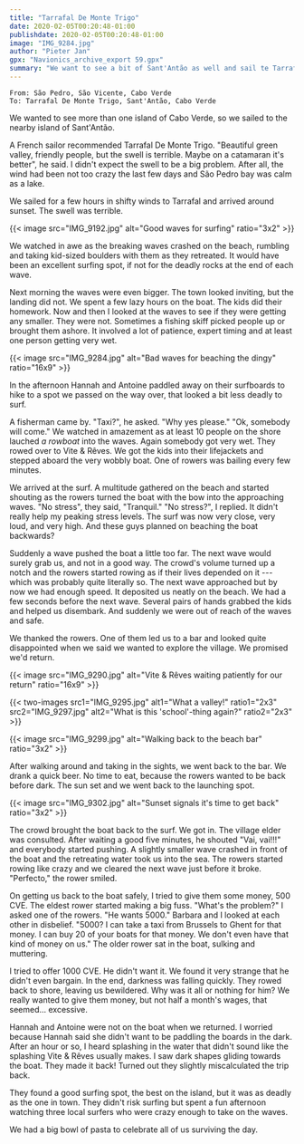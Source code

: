 ```yaml
---
title: "Tarrafal De Monte Trigo"
date: 2020-02-05T00:20:48-01:00
publishdate: 2020-02-05T00:20:48-01:00
image: "IMG_9284.jpg"
author: "Pieter Jan"
gpx: "Navionics_archive_export 59.gpx"
summary: "We want to see a bit of Sant'Antão as well and sail te Tarrafal."
---
```


`From: São Pedro, São Vicente, Cabo Verde`<br/>
`To: Tarrafal De Monte Trigo, Sant'Antão, Cabo Verde`

We wanted to see more than one island of Cabo Verde, so we sailed to the nearby island of Sant'Antão.

A French sailor recommended Tarrafal De Monte Trigo. "Beautiful green valley, friendly people, but the swell is terrible. Maybe on a catamaran it's better", he said. I didn't expect the swell to be a big problem. After all, the wind had been not too crazy the last few days and São Pedro bay was calm as a lake.

We sailed for a few hours in shifty winds to Tarrafal and arrived around sunset. The swell was terrible.

{{< image src="IMG_9192.jpg" alt="Good waves for surfing" ratio="3x2" >}}

We watched in awe as the breaking waves crashed on the beach, rumbling and taking kid-sized boulders with them as they retreated. It would have been an excellent surfing spot, if not for the deadly rocks at the end of each wave.

Next morning the waves were even bigger. The town looked inviting, but the landing did not. We spent a few lazy hours on the boat. The kids did their homework. Now and then I looked at the waves to see if they were getting any smaller. They were not. Sometimes a fishing skiff picked people up or brought them ashore. It involved a lot of patience, expert timing and at least one person getting very wet.

{{< image src="IMG_9284.jpg" alt="Bad waves for beaching the dingy" ratio="16x9" >}}

In the afternoon Hannah and Antoine paddled away on their surfboards to hike to a spot we passed on the way over, that looked a bit less deadly to surf.

A fisherman came by. "Taxi?", he asked. "Why yes please." "Ok, somebody will come." We watched in amazement as at least 10 people on the shore lauched _a rowboat_ into the waves. Again somebody got very wet. They rowed over to Vite & Rêves. We got the kids into their lifejackets and stepped aboard the very wobbly boat. One of rowers was bailing every few minutes.

We arrived at the surf. A multitude gathered on the beach and started shouting as the rowers turned the boat with the bow into the approaching waves. "No stress", they said, "Tranquil." "No stress?", I replied. It didn't really help my peaking stress levels. The surf was now very close, very loud, and very high. And these guys planned on beaching the boat backwards?

Suddenly a wave pushed the boat a little too far. The next wave would surely grab us, and not in a good way. The crowd's volume turned up a notch and the rowers started rowing as if their lives depended on it --- which was probably quite literally so. The next wave approached but by now we had enough speed. It deposited us neatly on the beach. We had a few seconds before the next wave. Several pairs of hands grabbed the kids and helped us disembark. And suddenly we were out of reach of the waves and safe.

We thanked the rowers. One of them led us to a bar and looked quite disappointed when we said we wanted to explore the village. We promised we'd return.


{{< image src="IMG_9290.jpg" alt="Vite & Rêves waiting patiently for our return" ratio="16x9" >}}

{{< two-images src1="IMG_9295.jpg" alt1="What a valley!" ratio1="2x3" src2="IMG_9297.jpg" alt2="What is this 'school'-thing again?" ratio2="2x3" >}}

{{< image src="IMG_9299.jpg" alt="Walking back to the beach bar" ratio="3x2" >}}

After walking around and taking in the sights, we went back to the bar. We drank a quick beer. No time to eat, because the rowers wanted to be back before dark. The sun set and we went back to the launching spot.

{{< image src="IMG_9302.jpg" alt="Sunset signals it's time to get back" ratio="3x2" >}}

The crowd brought the boat back to the surf. We got in. The village elder was consulted. After waiting a good five minutes, he shouted "Vai, vai!!!" and everybody started pushing. A slightly smaller wave crashed in front of the boat and the retreating water took us into the sea. The rowers started rowing like crazy and we cleared the next wave just before it broke. "Perfecto," the rower smiled.

On getting us back to the boat safely, I tried to give them some money, 500 CVE. The eldest rower started making a big fuss. "What's the problem?" I asked one of the rowers. "He wants 5000." Barbara and I looked at each other in disbelief. "5000? I can take a taxi from Brussels to Ghent for that money. I can buy 20 of your boats for that money. We don't even have that kind of money on us." The older rower sat in the boat, sulking and muttering.

I tried to offer 1000 CVE. He didn't want it. We found it very strange that he didn't even bargain. In the end, darkness was falling quickly. They rowed back to shore, leaving us bewildered. Why was it all or nothing for him? We really wanted to give them money, but not half a month's wages, that seemed... excessive.

Hannah and Antoine were not on the boat when we returned. I worried because Hannah said she didn't want to be paddling the boards in the dark. After an hour or so, I heard splashing in the water that didn't sound like the splashing Vite & Rêves usually makes. I saw dark shapes gliding towards the boat. They made it back! Turned out they slightly miscalculated the trip back.

They found a good surfing spot, the best on the island, but it was as deadly as the one in town. They didn't risk surfing but spent a fun afternoon watching three local surfers who were crazy enough to take on the waves.

We had a big bowl of pasta to celebrate all of us surviving the day.

